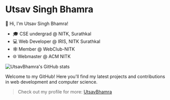 # Utsav Singh Bhamra

👋 Hi, I'm Utsav Singh Bhamra!  
- 🎓 CSE undergrad @ NITK, Surathkal
- 💻 Web Developer @ IRIS, NITK Surathkal  
- 🕸️ Member @ WebClub-NITK  
- 🌐 Webmaster @ ACM NITK

![UtsavBhamra's GitHub stats](https://github-readme-stats.vercel.app/api?username=UtsavBhamra&show_icons=true&theme=radical)


Welcome to my GitHub! Here you'll find my latest projects and contributions in web development and computer science.

> Check out my profile for more: [UtsavBhamra](https://github.com/UtsavBhamra)
